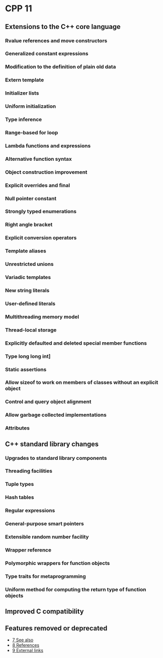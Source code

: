 # CPP 11

## Extensions to the C++ core language

### Rvalue references and move constructors

### Generalized constant expressions

### Modification to the definition of plain old data

### Extern template

### Initializer lists

### Uniform initialization

### Type inference

### Range-based for loop

### Lambda functions and expressions

### Alternative function syntax

### Object construction improvement

### Explicit overrides and final

### Null pointer constant

### Strongly typed enumerations

### Right angle bracket

### Explicit conversion operators

### Template aliases

### Unrestricted unions

### Variadic templates

### New string literals

### User-defined literals

### Multithreading memory model

### Thread-local storage

### Explicitly defaulted and deleted special member functions

###  Type long long int]

### Static assertions

### Allow sizeof to work on members of classes without an explicit object

### Control and query object alignment

### Allow garbage collected implementations

### Attributes

## C++ standard library changes

### Upgrades to standard library components

### Threading facilities

### Tuple types

### Hash tables

### Regular expressions

### General-purpose smart pointers

### Extensible random number facility

### Wrapper reference

### Polymorphic wrappers for function objects

### Type traits for metaprogramming

### Uniform method for computing the return type of function objects

## Improved C compatibility

## Features removed or deprecated

-   [7 See also](https://en.wikipedia.org/wiki/C%2B%2B11#See_also)
-   [8 References](https://en.wikipedia.org/wiki/C%2B%2B11#References)
-   [9 External links](https://en.wikipedia.org/wiki/C%2B%2B11#External_links)
<!--stackedit_data:
eyJoaXN0b3J5IjpbMTY2NDQwMjI4MF19
-->